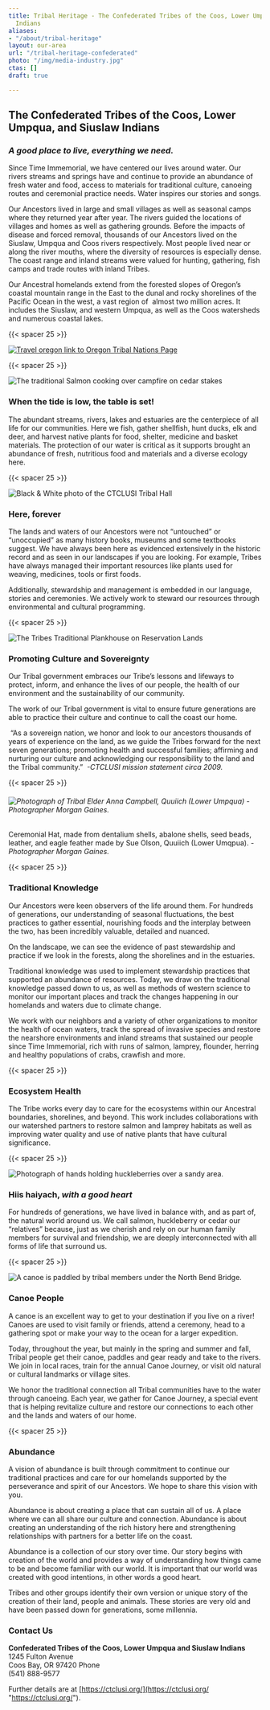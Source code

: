 ```yaml
---
title: Tribal Heritage - The Confederated Tribes of the Coos, Lower Umpqua and Siuslaw
  Indians
aliases:
- "/about/tribal-heritage"
layout: our-area
url: "/tribal-heritage-confederated"
photo: "/img/media-industry.jpg"
ctas: []
draft: true

---
```

## The Confederated Tribes of the Coos, Lower Umpqua, and Siuslaw Indians

### _A good place to live, everything we need._

Since Time Immemorial, we have centered our lives around water. Our rivers streams and springs have and continue to provide an abundance of fresh water and food, access to materials for traditional culture, canoeing routes and ceremonial practice needs. Water inspires our stories and songs.

Our Ancestors lived in large and small villages as well as seasonal camps where they returned year after year. The rivers guided the locations of villages and homes as well as gathering grounds. Before the impacts of disease and forced removal, thousands of our Ancestors lived on the Siuslaw, Umpqua and Coos rivers respectively. Most people lived near or along the river mouths, where the diversity of resources is especially dense. The coast range and inland streams were valued for hunting, gathering, fish camps and trade routes with inland Tribes.

Our Ancestral homelands extend from the forested slopes of Oregon’s coastal mountain range in the East to the dunal and rocky shorelines of the Pacific Ocean in the west, a vast region of  almost two million acres. It includes the Siuslaw, and western Umpqua, as well as the Coos watersheds and numerous coastal lakes.

{{< spacer 25 >}}

[![Travel oregon link to Oregon Tribal Nations Page](/img/traveloregon-indianbutton-695x125.jpg)](https://traveloregon.com/places-to-go/tribal-nations)

{{< spacer 25 >}}

![The traditional Salmon cooking over campfire on cedar stakes](/img/ctclusi-salmon-on-pit.jpg "Salmon cooking over campfire on cedar stakes; Photographer Jesse Beers")

### When the tide is low, the table is set!

The abundant streams, rivers, lakes and estuaries are the centerpiece of all life for our communities. Here we fish, gather shellfish, hunt ducks, elk and deer, and harvest native plants for food, shelter, medicine and basket materials. The protection of our water is critical as it supports brought an abundance of fresh, nutritious food and materials and a diverse ecology here.

{{< spacer 25 >}}

![Black & White photo of the CTCLUSI Tribal Hall](/img/ctclusi-tribal-hall.png "CTCLUSI Tribal Hall; Photographs from CTCLUSI")

### Here, forever

The lands and waters of our Ancestors were not “untouched” or “unoccupied” as many history books, museums and some textbooks suggest. We have always been here as evidenced extensively in the historic record and as seen in our landscapes if you are looking. For example, Tribes have always managed their important resources like plants used for weaving, medicines, tools or first foods. 

Additionally, stewardship and management is embedded in our language, stories and ceremonies. We actively work to steward our resources through environmental and cultural programming.

{{< spacer 25 >}}

![The Tribes Traditional Plankhouse on Reservation Lands](/img/ctclusi-plankhouse.jpg "The Tribes Traditional Plankhouse; Photographs from CTCLUSI")

### Promoting Culture and Sovereignty

Our Tribal government embraces our Tribe’s lessons and lifeways to protect, inform, and enhance the lives of our people, the health of our environment and the sustainability of our community.

The work of our Tribal government is vital to ensure future generations are able to practice their culture and continue to call the coast our home. 

 “As a sovereign nation, we honor and look to our ancestors thousands of years of experience on the land, as we guide the Tribes forward for the next seven generations; promoting health and successful families; affirming and nurturing our culture and acknowledging our responsibility to the land and the Tribal community.”  _-CTCLUSI mission statement circa 2009._

{{< spacer 25 >}}

###### ![Photograph of Tribal Elder Anna Campbell, Quuiich (Lower Umpqua) - Photographer Morgan Gaines. ](/img/ctclusi-anna-campbell.jpg "Tribal Elder Anna Campbell, Quuiich (Lower Umpqua) - Photographer Morgan Gaines ")  
Ceremonial Hat, made from dentalium shells, abalone shells, seed beads, leather, and eagle feather made by Sue Olson, Quuiich (Lower Umqpua). - _Photographer Morgan Gaines._

{{< spacer 25 >}}

### Traditional Knowledge

Our Ancestors were keen observers of the life around them. For hundreds of generations, our understanding of seasonal fluctuations, the best practices to gather essential, nourishing foods and the interplay between the two, has been incredibly valuable, detailed and nuanced. 

On the landscape, we can see the evidence of past stewardship and practice if we look in the forests, along the shorelines and in the estuaries. 

Traditional knowledge was used to implement stewardship practices that supported an abundance of resources. Today, we draw on the traditional knowledge passed down to us, as well as methods of western science to monitor our important places and track the changes happening in our homelands and waters due to climate change. 

We work with our neighbors and a variety of other organizations to monitor the health of ocean waters, track the spread of invasive species and restore the nearshore environments and inland streams that sustained our people since Time Immemorial, rich with runs of salmon, lamprey, flounder, herring and healthy populations of crabs, crawfish and more.

{{< spacer 25 >}}

### Ecosystem Health

The Tribe works every day to care for the ecosystems within our Ancestral boundaries, shorelines, and beyond.  This work includes collaborations with our watershed partners to restore salmon and lamprey habitats as well as improving water quality and use of native plants that have cultural significance.

{{< spacer 25 >}}

![Photograph of hands holding huckleberries over a sandy area.](/img/ctclusi-berries.jpg 'Huckleberries are cherished as "relatives" of the Tribe.')

### Hiis haiyach, _with a good heart_

For hundreds of generations, we have lived in balance with, and as part of, the natural world around us. We call salmon, huckleberry or cedar our “relatives” because, just as we cherish and rely on our human family members for survival and friendship, we are deeply interconnected with all forms of life that surround us.

{{< spacer 25 >}}

![A canoe is paddled by tribal members under the North Bend Bridge.](/img/ctclusi-canoe-pull-under-north-bend-bridge-photo-by-john-schaefer-scaled.jpeg "Canoe pull under the North Bend Bridge, Kukwis  or Kuukuus / Coos Bay, Oregon - Photographer John Schaefer.")

### Canoe People

A canoe is an excellent way to get to your destination if you live on a river! Canoes are used to visit family or friends, attend a ceremony, head to a gathering spot or make your way to the ocean for a larger expedition. 

Today, throughout the year, but mainly in the spring and summer and fall, Tribal people get their canoe, paddles and gear ready and take to the rivers. We join in local races, train for the annual Canoe Journey, or visit old natural or cultural landmarks or village sites.

We honor the traditional connection all Tribal communities have to the water through canoeing. Each year, we gather for Canoe Journey, a special event that is helping revitalize culture and restore our connections to each other and the lands and waters of our home.

{{< spacer 25 >}}

### Abundance

A vision of abundance is built through commitment to continue our traditional practices and care for our homelands supported by the perseverance and spirit of our Ancestors. We hope to share this vision with you.

Abundance is about creating a place that can sustain all of us. A place where we can all share our culture and connection.  Abundance is about creating an understanding of the rich history here and strengthening relationships with partners for a better life on the coast.  

Abundance is a collection of our story over time. Our story begins with creation of the world and provides a way of understanding how things came to be and become familiar with our world. It is important that our world was created with good intentions, in other words a good heart. 

Tribes and other groups identify their own version or unique story of the creation of their land, people and animals. These stories are very old and have been passed down for generations, some millennia.

### Contact Us

**Confederated Tribes of the Coos, Lower Umpqua and Siuslaw Indians**  
1245 Fulton Avenue  
Coos Bay, OR 97420 Phone   
(541) 888-9577

Further details are at  [https://ctclusi.org/](https://ctclusi.org/ "https://ctclusi.org/").